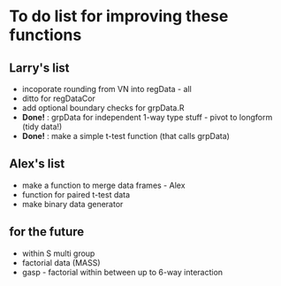 # To do list for improving these functions

## Larry's list

* incoporate rounding from VN into regData - all
* ditto for regDataCor
* add optional boundary checks for grpData.R
* **Done!** : grpData for independent 1-way type stuff - pivot to longform (tidy data!) 
* **Done!** : make a simple t-test function (that  calls grpData)

## Alex's list 

* make a function to merge data frames - Alex
* function for paired t-test data
* make binary data generator 

## for the future

* within S multi group
* factorial data (MASS)
* gasp - factorial within between up to 6-way interaction
